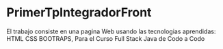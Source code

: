 # PrimerTpIntegradorFront

El trabajo consiste en una pagina Web usando las tecnologias aprendidas: HTML CSS BOOTRAPS, Para el Curso Full Stack Java de Codo a Codo
